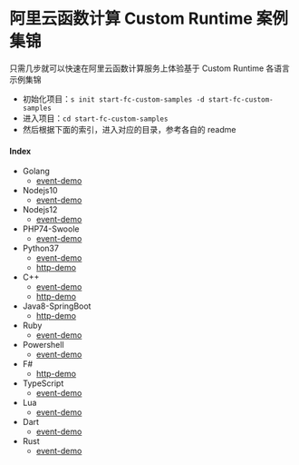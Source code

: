 # 阿里云函数计算 Custom Runtime 案例集锦

只需几步就可以快速在阿里云函数计算服务上体验基于 Custom Runtime 各语言示例集锦

- 初始化项目：`s init start-fc-custom-samples -d start-fc-custom-samples`
- 进入项目：`cd start-fc-custom-samples`
- 然后根据下面的索引，进入对应的目录，参考各自的 readme

#### Index

- Golang
  - [event-demo](golang)
- Nodejs10
  - [event-demo](nodejs10)
- Nodejs12
  - [event-demo](nodejs12)
- PHP74-Swoole
  - [event-demo](php74)
- Python37
  - [event-demo](python37#event-function)
  - [http-demo](python37#http-function)
- C++
  - [event-demo](cpp#event-function)
  - [http-demo](cpp#http-function)
- Java8-SpringBoot
  - [http-demo](java8)
- Ruby
  - [event-demo](ruby)
- Powershell
  - [event-demo](powershell)
- F#
  - [http-demo](f%23)
- TypeScript
  - [event-demo](typescript)
- Lua
  - [event-demo](lua)
- Dart
  - [event-demo](dart)
- Rust
  - [event-demo](rust)
